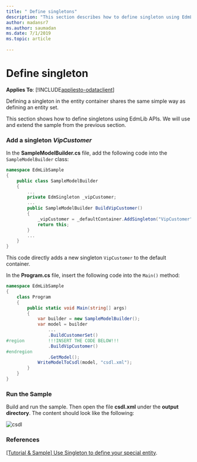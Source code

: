 ```yaml
---
title: " Define singletons"
description: "This section describes how to define singleton using EdmLib APIs. Defining a singleton in the entity container shares the same simple way as defining an entity set."
author: madansr7
ms.author: saumadan
ms.date: 7/1/2019
ms.topic: article
 
---
```

# Define singleton
**Applies To**: [!INCLUDE[appliesto-odataclient](../../../includes/appliesto-odatalib-v7.md)]

Defining a singleton in the entity container shares the same simple way as defining an entity set.

This section shows how to define singletons using EdmLib APIs. We will use and extend the sample from the previous section.

### Add a singleton *VipCustomer*
In the **SampleModelBuilder.cs** file, add the following code into the `SampleModelBuilder` class:

```C#
namespace EdmLibSample
{
    public class SampleModelBuilder
    {
        ...
        private EdmSingleton _vipCustomer;
        ...
        public SampleModelBuilder BuildVipCustomer()
        {
            _vipCustomer = _defaultContainer.AddSingleton("VipCustomer", _customerType);
            return this;
        }
        ...
    }
}
```

This code directly adds a new singleton `VipCustomer` to the default container.

In the **Program.cs** file, insert the following code into the `Main()` method:

```C#
namespace EdmLibSample
{
    class Program
    {
        public static void Main(string[] args)
        {
            var builder = new SampleModelBuilder();
            var model = builder
                ...
                .BuildCustomerSet()
#region         !!!INSERT THE CODE BELOW!!!
                .BuildVipCustomer()
#endregion
                .GetModel();
            WriteModelToCsdl(model, "csdl.xml");
        }
    }
}
```

### Run the Sample
Build and run the sample. Then open the file **csdl.xml** under the **output directory**. The content should look like the following:

![csdl](/odata/assets/2015-04-18-csdl1.png)

### References
[[Tutorial & Sample] Use Singleton to define your special entity](https://devblogs.microsoft.com/odata/tutorial-sample-use-singleton-to-define-your-special-entity/).
